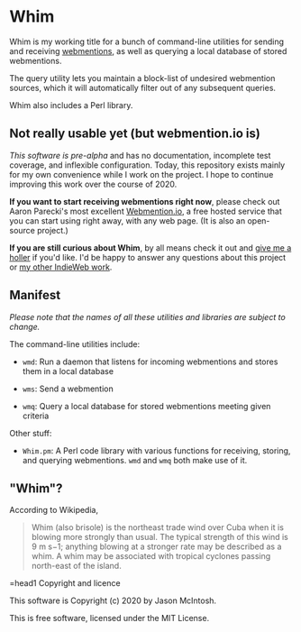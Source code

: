 # Whim

Whim is my working title for a bunch of command-line utilities for sending and  receiving [webmentions](https://www.w3.org/TR/webmention/), as well as querying a local database of stored webmentions.

The query utility lets you maintain a block-list of undesired webmention sources, which it will automatically filter out of any subsequent queries.

Whim also includes a Perl library.

## Not really usable yet (but webmention.io is)

_This software is pre-alpha_ and has no documentation, incomplete test coverage, and inflexible configuration. Today, this repository exists mainly for my own convenience while I work on the project. I hope to continue improving this work over the course of 2020.

__If you want to start receiving webmentions right now__, please check out Aaron Parecki's most excellent [Webmention.io](https://webmention.io), a free hosted service that you can start using right away, with any web page. (It is also an open-source project.)

__If you are still curious about Whim__, by all means check it out and [give me a holler](mailto:jmac@jmac.org) if you'd like. I'd be happy to answer any questions about this project or [my other IndieWeb work](https://indieweb.org/User:Jmac.org).

## Manifest

_Please note that the names of all these utilities and libraries are subject to change._

The command-line utilities include:

* `wmd`: Run a daemon that listens for incoming webmentions and stores them in a local database

* `wms`: Send a webmention

* `wmq`: Query a local database for stored webmentions meeting given criteria

Other stuff:

* `Whim.pm`: A Perl code library with various functions for receiving, storing, and querying webmentions. `wmd` and `wmq` both make use of it.

## "Whim"?

According to Wikipedia,

> Whim (also brisole) is the northeast trade wind over Cuba when it is blowing more strongly than usual. The typical strength of this wind is 9 m s−1; anything blowing at a stronger rate may be described as a whim. A whim may be associated with tropical cyclones passing north-east of the island.

=head1 Copyright and licence

This software is Copyright (c) 2020 by Jason McIntosh.

This is free software, licensed under the MIT License.
